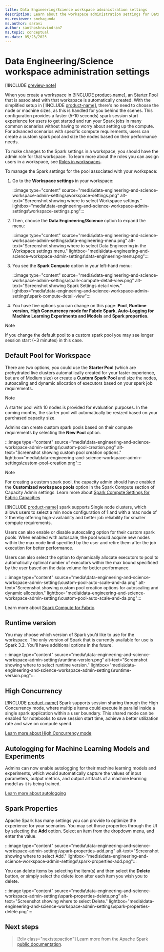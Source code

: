 ```yaml
---
title: Data Engineering/Science workspace administration settings
description: Learn about the workspace administration settings for Data Engineering/Science workloads such as Apache Spark Pools, High Concurrency Mode, Runtime Version, Spark Properties and Autologging.
ms.reviewer: snehagunda
ms.author: saravi
author: santhoshravindran7
ms.topic: conceptual
ms.date: 05/23/2023
---
```


# Data Engineering/Science workspace administration settings

[!INCLUDE [preview-note](../includes/preview-note.md)]

When you create a workspace in [!INCLUDE [product-name](../includes/product-name.md)], an [Starter Pool](spark-compute.md) that is associated with that workspace is automatically created. With the simplified setup in [!INCLUDE [product-name](../includes/product-name.md)], there's no need to choose the node or machine sizes, as this is handled for you behind the scenes. This configuration provides a faster (5-10 seconds) spark session start experience for users to get started and run your Spark jobs in many common scenarios without having to worry about setting up the compute. For advanced scenarios with specific compute requirements, users can create a custom spark pool and size the nodes based on their performance needs.

To make changes to the Spark settings in a workspace, you should have the admin role for that workspace. To learn more about the roles you can assign users in a workspace, see [Roles in workspaces](../get-started/roles-workspaces.md).

To manage the Spark settings for the pool associated with your workspace:

1. Go to the **Workspace settings** in your workspace:

   :::image type="content" source="media\data-engineering-and-science-workspace-admin-settings\workspace-settings.png" alt-text="Screenshot showing where to select Workspace settings." lightbox="media\data-engineering-and-science-workspace-admin-settings\workspace-settings.png":::

1. Then, choose the **Data Engineering/Science** option to expand the menu:

   :::image type="content" source="media\data-engineering-and-science-workspace-admin-settings\data-engineering-menu.png" alt-text="Screenshot showing where to select Data Engineering in the Workspace settings menu." lightbox="media\data-engineering-and-science-workspace-admin-settings\data-engineering-menu.png":::

1. You see the **Spark Compute** option in your left-hand menu:

   :::image type="content" source="media\data-engineering-and-science-workspace-admin-settings\spark-compute-detail-view.png" alt-text="Screenshot showing Spark Settings detail view." lightbox="media\data-engineering-and-science-workspace-admin-settings\spark-compute-detail-view":::

1. You have five options you can change on this page: **Pool**, **Runtime version**, **High Concurrency mode for Fabric Spark**, **Auto-Logging for Machine Learning Experiments and Models** and **Spark properties**.

> [!NOTE]
> If you change the default pool to a custom spark pool you may see longer session start (~3 minutes) in this case.

## Default Pool for Workspace

There are two options, you could use the **Starter Pool** (which are prehydrated live clusters automatlically created for your faster experience, but are of Medium size) or create a **Custom Spark Pool** and size the nodes, autoscaling and dynamic allocation of executors based on your spark job requirements.

> [!NOTE]
> A starter pool with 10 nodes is provided for evaluation purposes. In the coming months, the starter pool will automatically be resized based on your purchased capacity size.

Admins can create custom spark pools based on their compute requirements by selecting the **New Pool** option.

:::image type="content" source="media\data-engineering-and-science-workspace-admin-settings\custom-pool-creation.png" alt-text="Screenshot showing custom pool creation options." lightbox="media\data-engineering-and-science-workspace-admin-settings\custom-pool-creation.png":::

> [!NOTE]
> For creating a custom spark pool,  the capacity admin should have enabled the **Customized workspace pools** option in the Spark Compute section of Capacity Admin settings. 
> Learn more about [Spark Compute Settings for Fabric Capacities](data-engineering-and-data-science-capacity-settings-management.md)

[!INCLUDE [product-name](../includes/product-name.md)] spark supports Single node clusters, which allows users to select a min node configuration of 1 and with a max node of 2 thereby offering high-availability and better job reliability for smaller compute requirements. 

Users can also enable or disable autoscaling option for their custom spark pools. When enabled with autoscale, the pool would acquire new nodes within the max node limit specified by the user and retire them after the job execution for better performance. 

Users can also select the option to dynamically allocate executors to pool to automatically optimal number of executors within the max bound specificed by the user based on the data volume for better performance. 

:::image type="content" source="media\data-engineering-and-science-workspace-admin-settings\custom-pool-auto-scale-and-da.png" alt-text="Screenshot showing custom pool creation options for autoscaling and dynamic allocation." lightbox="media\data-engineering-and-science-workspace-admin-settings\custom-pool-auto-scale-and-da.png":::


Learn more about [Spark Compute for Fabric](spark-compute.md).

## Runtime version

You may choose which version of Spark you’d like to use for the workspace. The only version of Spark that is currently available for use is Spark 3.2. You'll have additional options in the future.

:::image type="content" source="media\data-engineering-and-science-workspace-admin-settings\runtime-version.png" alt-text="Screenshot showing where to select runtime version." lightbox="media\data-engineering-and-science-workspace-admin-settings\runtime-version.png":::

## High Concurrency

[!INCLUDE [product-name](../includes/product-name.md)] Spark supports session sharing through the High Concurrency mode, where multiple items could execute in parallel inside a single spark application within a user boundary. This shared mode can be enabled for notebooks to save session start time, achieve a better utilization rate and save on compute spend. 

[Learn more about High Concurrency mode](high-concurrency-mode-overview.md)

## Autologging for Machine Learning Models and Experiments

Admins can now enable autologging for their machine learning models and experiments, which would automatically capture the values of input parameters, output metrics, and output artifacts of a machine learning model as it is being trained. 

[Learn more about autologging](https://mlflow.org/docs/latest/tracking.html)

## Spark Properties

Apache Spark has many settings you can provide to optimize the experience for your scenarios. You may set those properties through the UI by selecting the **Add** option. Select an item from the dropdown menu, and enter the value.

:::image type="content" source="media\data-engineering-and-science-workspace-admin-settings\spark-properties-add.png" alt-text="Screenshot showing where to select Add." lightbox="media\data-engineering-and-science-workspace-admin-settings\spark-properties-add.png":::

You can delete items by selecting the item(s) and then select the **Delete** button, or simply select the delete icon after each item you wish you to delete.

:::image type="content" source="media\data-engineering-and-science-workspace-admin-settings\spark-properties-delete.png" alt-text="Screenshot showing where to select Delete." lightbox="media\data-engineering-and-science-workspace-admin-settings\spark-properties-delete.png":::


## Next steps

>[!div class="nextstepaction"]
>Learn more from the Apache Spark [public documentation](https://spark.apache.org/docs/latest/configuration.html).




